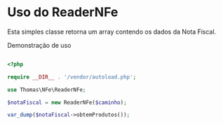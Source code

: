 # Uso do ReaderNFe

Esta simples classe retorna um array contendo os dados da Nota Fiscal.

Demonstração de uso

```php

<?php

require __DIR__ . '/vendor/autoload.php';

use Thomas\NFe\ReaderNFe;

$notaFiscal = new ReaderNFe($caminho);

var_dump($notaFiscal->obtemProdutos());

``` 


